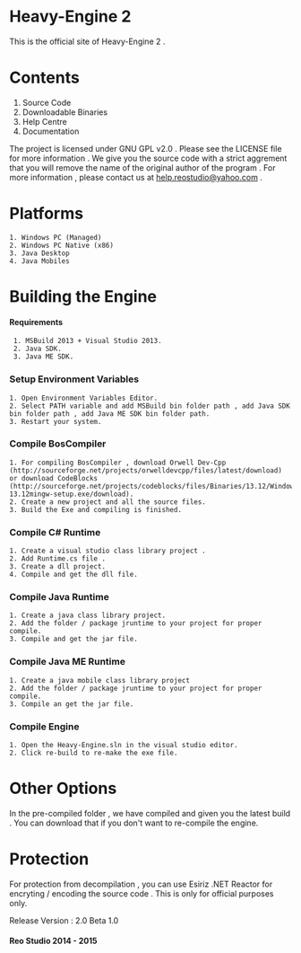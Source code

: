 # Heavy-Engine 2

This is the official site of Heavy-Engine 2 .

# Contents
1. Source Code
2. Downloadable Binaries
3. Help Centre
4. Documentation

The project is licensed under GNU GPL v2.0 . Please see the LICENSE file for more information .
We give you the source code with a strict aggrement that you will remove the name of the original author of the program .
For more information , please contact us at help.reostudio@yahoo.com .

# Platforms
	1. Windows PC (Managed)
	2. Windows PC Native (x86)
	3. Java Desktop
	4. Java Mobiles 	

# Building the Engine

#### Requirements
	 1. MSBuild 2013 + Visual Studio 2013.
	 2. Java SDK.
	 3. Java ME SDK.
	
### Setup Environment Variables
	1. Open Environment Variables Editor.
	2. Select PATH variable and add MSBuild bin folder path , add Java SDK bin folder path , add Java ME SDK bin folder path.
	3. Restart your system.		
		
### Compile BosCompiler
	1. For compiling BosCompiler , download Orwell Dev-Cpp (http://sourceforge.net/projects/orwelldevcpp/files/latest/download) or download CodeBlocks (http://sourceforge.net/projects/codeblocks/files/Binaries/13.12/Windows/codeblocks-13.12mingw-setup.exe/download).
	2. Create a new project and all the source files.
	3. Build the Exe and compiling is finished.

### Compile C# Runtime
	1. Create a visual studio class library project .
	2. Add Runtime.cs file .
	3. Create a dll project.
	4. Compile and get the dll file.

### Compile Java Runtime
	1. Create a java class library project.
	2. Add the folder / package jruntime to your project for proper compile.
	3. Compile and get the jar file.

### Compile Java ME Runtime
	1. Create a java mobile class library project 
	2. Add the folder / package jruntime to your project for proper compile.
	3. Compile an get the jar file.

### Compile Engine
	1. Open the Heavy-Engine.sln in the visual studio editor.
	2. Click re-build to re-make the exe file.

# Other Options
In the pre-compiled folder , we have compiled and given you the latest build . You can download that if you don't want to re-compile the engine.

# Protection
For protection from decompilation , you can use Esiriz .NET Reactor for encryting / encoding the source code . This is only for official purposes only.

Release Version : 2.0 Beta 1.0

#### 															Reo Studio 2014 - 2015
